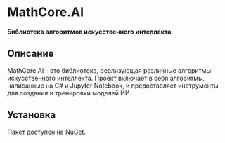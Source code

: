 # MathCore.AI
**Библиотека алгоритмов искусственного интеллекта**

## Описание
MathCore.AI - это библиотека, реализующая различные алгоритмы искусственного интеллекта. Проект включает в себя алгоритмы, написанные на C# и Jupyter Notebook, и предоставляет инструменты для создания и тренировки моделей ИИ.

## Установка
Пакет доступен на [NuGet](https://www.nuget.org/packages?q=MathCore.AI).
